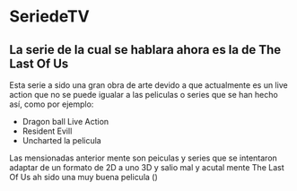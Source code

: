 # SeriedeTV
## La serie de la cual se hablara ahora es la de The Last Of Us

Esta serie a sido una gran obra de arte devido a que actualmente es un live action que no se puede igualar a las
peliculas o series que se han hecho así, como por ejemplo:
* Dragon ball Live Action
* Resident Evill
* Uncharted la pelicula

Las mensionadas anterior mente son peiculas y series que se intentaron adaptar de un formato de 2D a uno 3D y salio
mal y acutal mente The Last Of Us ah sido una muy buena pelicula ()
